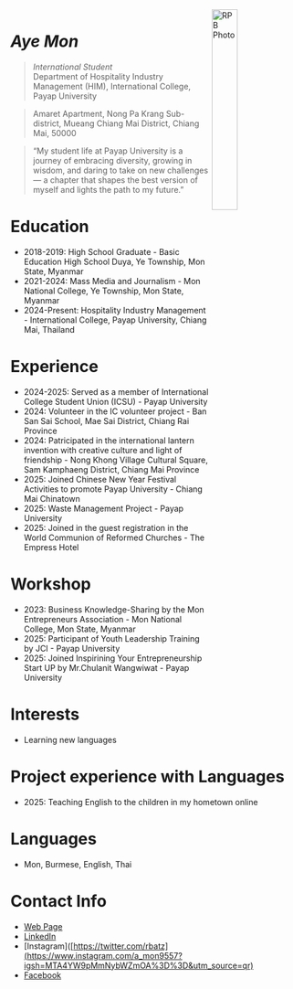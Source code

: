 <img src="http://rbatzing.github.io/img/bob5.png" alt="RPB Photo" align="right" width="30%"/>

# _Aye Mon_
> _International Student_<br />
>  Department of Hospitality Industry Management (HIM), International College, Payap University <br />

>  Amaret Apartment, Nong Pa Krang Sub-district, Mueang Chiang Mai District, Chiang Mai, 50000<br />

> “My student life at Payap University is a journey of embracing diversity, growing in wisdom, and daring to take on new challenges — a chapter that shapes the best version of myself and lights the path to my future.”

# Education
* 2018-2019: High School Graduate - Basic Education High School Duya, Ye Township, Mon State, Myanmar
* 2021-2024: Mass Media and Journalism - Mon National College, Ye Township, Mon State, Myanmar
* 2024-Present: Hospitality Industry Management - International College, Payap University, Chiang Mai, Thailand

# Experience
* 2024-2025: Served as a member of International College Student Union (ICSU) - Payap University
* 2024: Volunteer in the IC volunteer project - Ban San Sai School, Mae Sai District, Chiang Rai Province
* 2024: Patricipated in the international lantern invention with creative culture and light of friendship - Nong Khong Village Cultural Square, Sam Kamphaeng District, Chiang Mai Province
* 2025: Joined Chinese New Year Festival Activities to promote Payap University - Chiang Mai Chinatown
* 2025: Waste Management Project - Payap University
* 2025: Joined in the guest registration in the World Communion of Reformed Churches - The Empress Hotel

# Workshop
* 2023: Business Knowledge-Sharing by the Mon Entrepreneurs Association - Mon National College, Mon State, Myanmar
* 2025: Participant of Youth Leadership Training by JCI - Payap University
* 2025: Joined Inspirining Your Entrepreneurship Start UP by Mr.Chulanit Wangwiwat - Payap University
  
# Interests
* Learning new languages

# Project experience with Languages
* 2025: Teaching English to the children in my hometown online 

# Languages
* Mon, Burmese, English, Thai

# Contact Info
* [Web Page](https://005ayemon-max.github.io/)
* [LinkedIn](https://www.linkedin.com/in/robert-batzinger)
* [Instagram]([https://twitter.com/rbatz](https://www.instagram.com/a_mon9557?igsh=MTA4YW9pMmNybWZmOA%3D%3D&utm_source=qr)
* [Facebook](https://www.facebook.com/share/1FXv3mx7dg/)

